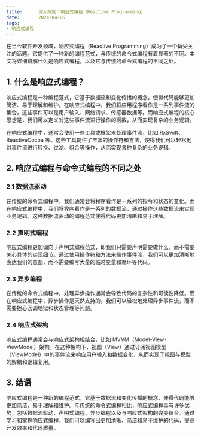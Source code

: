 ```yaml
---
title:      深入探究：响应式编程（Reactive Programming）
date:       2024-04-06
tags:
- 响应式编程
--- 
```



在当今软件开发领域，响应式编程（Reactive Programming）成为了一个备受关注的话题。它提供了一种新的编程范式，与传统的命令式编程有着显著的不同。本文将详细讲解什么是响应式编程，以及它与传统的命令式编程的不同之处。

## 1. 什么是响应式编程？

响应式编程是一种编程范式，它基于数据流和变化传播的概念，使得代码能够更加简洁、易于理解和维护。在响应式编程中，我们将应用程序看作是一系列事件流的集合，这些事件可以是用户输入、网络请求、传感器数据等。而响应式编程的核心思想是，我们可以定义对这些事件流进行操作的函数，从而实现复杂的业务逻辑。

在响应式编程中，通常会使用一些工具或框架来处理事件流，比如 RxSwift、ReactiveCocoa 等。这些工具提供了丰富的操作符和方法，使得我们可以轻松地对事件流进行转换、过滤、组合等操作，从而实现各种复杂的业务逻辑。

## 2. 响应式编程与命令式编程的不同之处

### 2.1 数据流驱动

在传统的命令式编程中，我们通常会将程序看作是一系列的指令和状态的变化。而在响应式编程中，我们将程序看作是一系列的数据流，通过操作这些数据流来实现业务逻辑。这种数据流驱动的编程范式使得代码更加清晰和易于理解。

### 2.2 声明式编程

响应式编程更加偏向于声明式编程范式，即我们只需要声明需要做什么，而不需要关心具体的实现细节。通过使用操作符和方法来操作事件流，我们可以更加清晰地表达我们的意图，而不需要编写大量的临时变量和循环等代码。

### 2.3 异步编程

在传统的命令式编程中，处理异步操作通常会导致代码的复杂性和可读性降低。而在响应式编程中，异步操作是天然支持的，我们可以轻松地处理异步事件流，而不需要担心回调地狱和状态管理等问题。

### 2.4 响应式架构

响应式编程通常会与响应式架构相结合，比如 MVVM（Model-View-ViewModel）架构。在这种架构下，视图（View）通过订阅视图模型（ViewModel）中的事件流来响应用户输入和数据变化，从而实现了视图与模型的解耦和逻辑复用。

## 3. 结语

响应式编程是一种新的编程范式，它基于数据流和变化传播的概念，使得代码能够更加简洁、易于理解和维护。与传统的命令式编程相比，响应式编程具有许多优势，包括数据流驱动、声明式编程、异步编程以及与响应式架构的完美结合。通过学习和掌握响应式编程，我们可以编写出更加清晰、简洁和易于维护的代码，提高开发效率和代码质量。